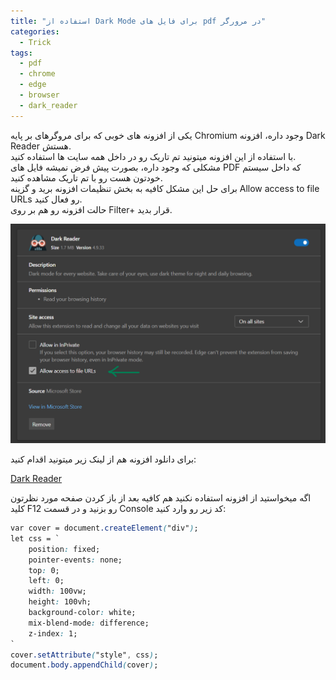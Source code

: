 ```yaml
---
title: "استفاده از Dark Mode برای فایل های pdf در مرورگر"
categories:
  - Trick
tags:
  - pdf
  - chrome
  - edge
  - browser
  - dark_reader
---
```


یکی از افزونه های خوبی که برای مروگرهای بر پایه Chromium وجود داره، افزونه Dark Reader هستش.  
با استفاده از این افزونه میتونید تم تاریک رو در داخل همه سایت ها استفاده کنید.  
مشکلی که وجود داره، بصورت پیش فرض نمیشه فایل های PDF که داخل سیستم خودتون هست رو با تم تاریک مشاهده کنید.  
برای حل این مشکل کافیه به بخش تنظیمات افزونه برید و گزینه Allow access to file URLs رو فعال کنید.  
حالت افزونه رو هم بر روی Filter+ قرار بدید.  

<p align="center" >
  <img src="/assets/img/darkReader.png" alt="mhkarami97" width="600" />
</p>

برای دانلود افزونه هم از لینک زیر میتونید اقدام کنید:  

[Dark Reader](https://microsoftedge.microsoft.com/addons/detail/dark-reader/ifoakfbpdcdoeenechcleahebpibofpc)  


اگه میخواستید از افزونه استفاده نکنید هم کافیه بعد از باز کردن صفحه مورد نظرتون کلید F12 رو بزنید و در قسمت Console کد زیر رو وارد کنید:  

```css
var cover = document.createElement("div");
let css = `
    position: fixed;
    pointer-events: none;
    top: 0;
    left: 0;
    width: 100vw;
    height: 100vh;
    background-color: white;
    mix-blend-mode: difference;
    z-index: 1;
`
cover.setAttribute("style", css);
document.body.appendChild(cover);
```
